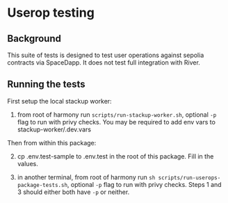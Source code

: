 # Userop testing

## Background

This suite of tests is designed to test user operations against sepolia contracts via SpaceDapp. It does not test full integration with River.

## Running the tests

First setup the local stackup worker:

1. from root of harmony run `scripts/run-stackup-worker.sh`, optional `-p` flag to run with privy checks. You may be required to add env vars to stackup-worker/.dev.vars

Then from within this package:

2. cp .env.test-sample to .env.test in the root of this package. Fill in the values.

3. in another terminal, from root of harmony run `sh scripts/run-userops-package-tests.sh`, optional `-p` flag to run with privy checks. Steps 1 and 3 should either both have `-p` or neither.
